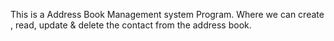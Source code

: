  This is a Address Book Management system Program. Where we can create , read, update & delete the contact from the address book.
